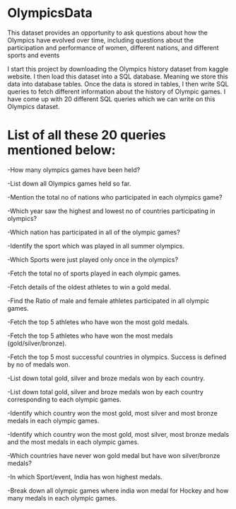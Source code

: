 # OlympicsData
This dataset provides an opportunity to ask questions about how the Olympics have evolved over time, including questions about the participation and performance of women, different nations, and different sports and events


I start this project by downloading the Olympics history dataset from kaggle website. I then load this dataset into a SQL database. Meaning we store this data into database tables. Once the data is stored in tables, I then write SQL queries to fetch different information about the history of Olympic games.
I have come up with 20 different SQL queries which we can write on this Olympics dataset.


# List of all these 20 queries mentioned below:


-How many olympics games have been held?

-List down all Olympics games held so far.

-Mention the total no of nations who participated in each olympics game?

-Which year saw the highest and lowest no of countries participating in olympics?

-Which nation has participated in all of the olympic games?

-Identify the sport which was played in all summer olympics.

-Which Sports were just played only once in the olympics?

-Fetch the total no of sports played in each olympic games.

-Fetch details of the oldest athletes to win a gold medal.

-Find the Ratio of male and female athletes participated in all olympic games.

-Fetch the top 5 athletes who have won the most gold medals.

-Fetch the top 5 athletes who have won the most medals (gold/silver/bronze).

-Fetch the top 5 most successful countries in olympics. Success is defined by no of medals won.

-List down total gold, silver and broze medals won by each country.

-List down total gold, silver and broze medals won by each country corresponding to each olympic games.

-Identify which country won the most gold, most silver and most bronze medals in each olympic games.

-Identify which country won the most gold, most silver, most bronze medals and the most medals in each olympic games.

-Which countries have never won gold medal but have won silver/bronze medals?

-In which Sport/event, India has won highest medals.

-Break down all olympic games where india won medal for Hockey and how many medals in each olympic games.


